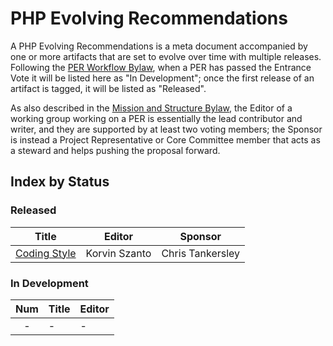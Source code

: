 # PHP Evolving Recommendations

A PHP Evolving Recommendations is a meta document accompanied by one or more artifacts that are set to evolve over time with multiple releases.
Following the [PER Workflow Bylaw][workflow], when a PER has passed the Entrance Vote it will be listed here as "In Development"; once the first release of an artifact is tagged, it will be listed as "Released".

As also described in the [Mission and Structure Bylaw][structure], the Editor of a working group working on a PER is essentially the lead contributor and writer, and they are supported by at least two voting members; the Sponsor is instead a Project Representative or Core Committee member that acts as a steward and helps pushing the proposal forward.

## Index by Status

### Released

| Title                            | Editor        | Sponsor          |
|----------------------------------|---------------|------------------|
| [Coding Style][per-coding-style] | Korvin Szanto | Chris Tankersley |

### In Development

| Num | Title | Editor |
|:---:|-------|--------|
|  -  | -     | -      |


[workflow]: https://github.com/php-fig/fig-standards/blob/master/bylaws/003-per-workflow.md
[structure]: https://github.com/php-fig/fig-standards/blob/master/bylaws/001-mission-and-structure.md
[per-coding-style]: https://github.com/php-fig/per-coding-style/releases/latest
